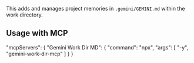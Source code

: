 This adds and manages project memories in `.gemini/GEMINI.md` within the work directory.

## Usage with MCP

"mcpServers": {
  "Gemini Work Dir MD": {
    "command": "npx",
    "args": [
      "-y",
      "gemini-work-dir-mcp"
    ]
  }
}
